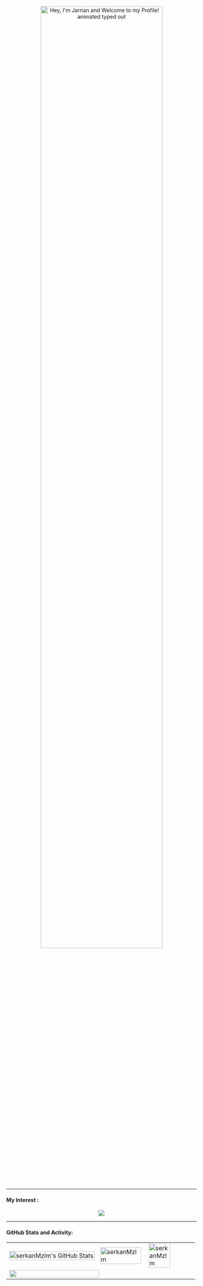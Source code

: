 <div align="center">
  <img src="https://readme-typing-svg.demolab.com?font=Fira+Code&size=32&duration=2800&pause=2000&color=A9FEF7&center=true&vCenter=true&width=940&lines=Hey%2C+I'm+Serkan+and+Welcome+to+my+Profile!" alt="Hey, I'm Jarrian and Welcome to my Profile! animated typed out" width="80%" align="middle"/>
</div>

---

#### My Interest :

<p align="center">
  <a href="https://skillicons.dev">
    <img src="https://skillicons.dev/icons?i=c,cpp,py,qt,cmake,bash,linux,ros,md,raspberrypi,arduino,git,github,vscode" />
  </a>
</p>
<!-- <p align="center">
  <a href="https://skillicons.dev">
    <img src="https://skillicons.dev/icons?i=ros,md,raspberrypi,arduino,git,github,vscode" />
  </a>
</p>  -->


<!-- ### Github Stats:

<div style="display: flex; align-items: flex-start;">

  <div style="flex: 0.85;">
      <img alt="serkanMzlm's GitHub Stats" src="https://github-readme-stats.vercel.app/api?username=serkanMzlm&show_icons=true&include_all_commits=false&count_private=true&title_color=ff652f&icon_color=FFE400&bg_color=09131B&text_color=ffffff&border_color=0c1a25" width="100%"/>
   </div>
   <div style="margin-left: 10px; flex: 1;">
      <img src="https://github-readme-activity-graph.vercel.app/graph?username=serkanMzlm&custom_title=serkanMzlm's%20GitHub%20Activity%20Graph&bg_color=0c1a25&color=A9FEF7&line=626069&point=F8D847&area_color=FE428E&title_color=FE428E&area=true" alt="serkanMzlm's Github Activity Graph"width="100%">
   </div>
</div>

---

<div style="display: flex; align-items: flex-start;">
   <div style="flex: 1;">
      <img align="center" src="https://github-readme-streak-stats.herokuapp.com/?user=serkanMzlm&theme=dark&background=09131B&card_width=" alt="serkanMzlm" style="width: 78%"/>
   </div>
   <div style="flex: 1;">
       <img align="left" src="https://github-readme-stats.vercel.app/api/top-langs/?username=serkanMzlm&title_color=ff652f&icon_color=FFE400&bg_color=09131B&text_color=ffffff&border_color=0c1a25&card_width=500" alt="serkanMzlm" style="width: 90%" />
   </div>
   <div style="flex: 1;">
       <img align="right" src="https://github-readme-stats.vercel.app/api/top-langs?username=serkanMzlm&show_icons=true&locale=en&layout=compact&title_color=ff652f&icon_color=FFE400&bg_color=09131B&text_color=ffffff&border_color=0c1a25" alt="serkanMzlm" style="width: 94%" />
   </div>
</div> -->
---

#### GitHub Stats and Activity:
<table>
  <tr>
    <td>
      <img alt="serkanMzlm's GitHub Stats" src="https://github-readme-stats.vercel.app/api?username=serkanMzlm&show_icons=true&include_all_commits=false&count_private=true&title_color=ff652f&icon_color=FFE400&bg_color=09131B&text_color=ffffff&border_color=0c1a25" width="100%" />
    </td>
    <td>
      <img align="center" src="https://github-readme-streak-stats.herokuapp.com/?user=serkanMzlm&theme=dark&background=09131B&card_width=" alt="serkanMzlm" style="width: 98%;" />
    </td>
    <td>
      <img align="left" src="https://github-readme-stats.vercel.app/api/top-langs/?username=serkanMzlm&title_color=ff652f&icon_color=FFE400&bg_color=09131B&text_color=ffffff&border_color=0c1a25&card_width=500" alt="serkanMzlm" style="width: 70%" />
    </td>
  </tr>
  <tr>
    <td colspan="3">
      <img src="https://github-readme-activity-graph.vercel.app/graph?username=serkanMzlm&custom_title=serkanMzlm's%20GitHub%20Activity%20Graph&bg_color=0c1a25&color=A9FEF7&line=626069&point=F8D847&area_color=FE428E&title_color=FE428E&area=true" width="70%" />
    </td>
  </tr>
</table>
